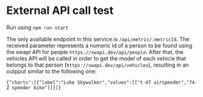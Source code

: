 # External API call test

Run using `npm run start`

The only available endpoint in this service is `/api/metric/:metricId`. The received parameter represents a numeric id of a person to be found using the swapi API for people `https://swapi.dev/api/people`. After that, the vehicles API will be called in order to get the model of each vehicle that belongs to that person (`https://swapi.dev/api/vehicles`), resulting in an outpput similar to the following one:

`{"charts":[{"label":"Luke Skywalker","values":[["t-47 airspeeder","74-Z speeder bike"]]}]}`
